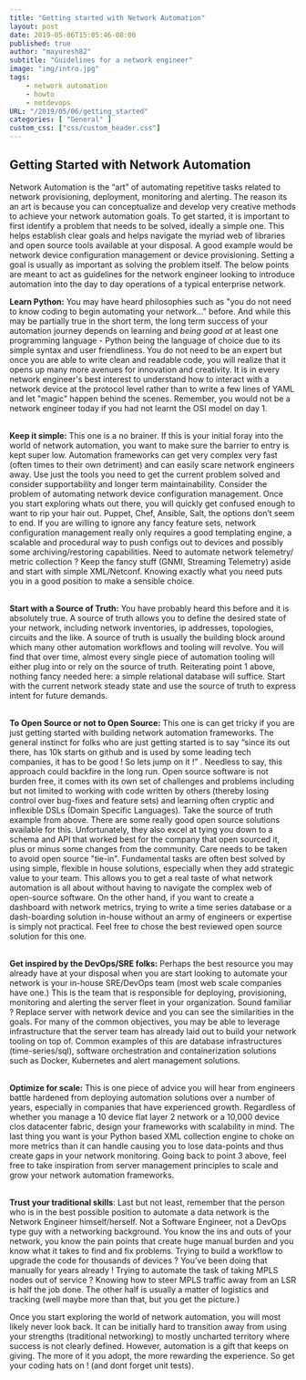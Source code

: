 ```yaml
---
title: "Getting started with Network Automation"
layout: post
date: 2019-05-06T15:05:46-08:00
published: true
author: "mayuresh82"
subtitle: "Guidelines for a network engineer"
image: "img/intro.jpg"
tags:
    - network automation
    - howto
    - netdevops
URL: "/2019/05/06/getting_started"
categories: [ "General" ]
custom_css: ["css/custom_header.css"]
---
```


## Getting Started with Network Automation

Network Automation is the “art” of automating repetitive tasks related to network provisioning, deployment, monitoring and alerting. The reason its an art is because you can conceptualize and develop very creative methods to achieve your network automation goals. To get started, it is important to first identify a problem that needs to be solved, ideally a simple one. This helps establish clear goals and helps navigate the myriad web of libraries and open source tools available at your disposal. A good example would be network device configuration management or device provisioning. Setting a goal is usually as important as solving the problem itself. The below points are meant to act as guidelines for the network engineer looking to introduce automation into the day to day operations of a typical enterprise network.

**Learn Python:** You may have heard philosophies such as "you do not need to know coding to begin automating your network..." before. And while this may be partially true in the short term, the long term success of your automation journey depends on learning and *being good at* at least one programming language - Python being the language of choice due to its simple syntax and user friendliness. You do not need to be an expert but once you are able to write clean and readable code, you will realize that it opens up many more avenues for innovation and creativity. It is in every network engineer's best interest to understand how to interact with a network device at the protocol level rather than to write a few lines of YAML and let "magic" happen behind the scenes. Remember, you would not be a network engineer today if you had not learnt the OSI model on day 1.
<br/><br/>

**Keep it simple:** This one is a no brainer. If this is your initial foray into the world of network automation, you want to make sure the barrier to entry is kept super low. Automation frameworks can get very complex very fast (often times to their own detriment) and can easily scare network engineers away. Use just the tools you need to get the current problem solved and consider supportability and longer term maintainability. Consider the problem of automating network device configuration management. Once you start exploring whats out there, you will quickly get confused enough to want to rip your hair out. Puppet, Chef, Ansible, Salt, the options don’t seem to end. If you are willing to ignore any fancy feature sets, network configuration management really only requires a good templating engine, a scalable and procedural way to push configs out to devices and possibly some archiving/restoring capabilities. Need to automate network telemetry/ metric collection ? Keep the fancy stuff (GNMI, Streaming Telemetry) aside and start with simple XML/Netconf. Knowing exactly what you need puts you in a good position to make a sensible choice.
<br/><br/>

**Start with a Source of Truth:** You have probably heard this before and it is absolutely true. A source of truth allows you to define the desired state of your network, including network inventories, ip addresses, topologies, circuits and the like. A source of truth is usually the building block around which many other automation workflows and tooling will revolve. You will find that over time, almost every single piece of automation tooling will either plug into or rely on the source of truth. Reiterating point 1 above, nothing fancy needed here: a simple relational database will suffice. Start with the current network steady state and use the source of truth to express intent for future demands.
<br/><br/>

**To Open Source or not to Open Source:** This one is can get tricky if you are just getting started with building network automation frameworks. The general instinct for folks who are just getting started is to say “since its out there, has 10k starts on github and is used by some leading tech companies, it has to be good ! So lets jump on it !” . Needless to say, this approach could backfire in the long run. Open source software is not burden free, it comes with its own set of challenges and problems including but not limited to working with code written by others (thereby losing control over bug-fixes and feature sets) and learning often cryptic and inflexible DSLs (Domain Specific Languages). Take the source of truth example from above. There are some really good open source solutions available for this. Unfortunately, they also excel at tying you down to a schema and API that worked best for the company that open sourced it, plus or minus some changes from the community. Care needs to be taken to avoid open source "tie-in". Fundamental tasks are often best solved by using simple, flexible in house solutions, especially when they add strategic value to your team. This allows you to get a real taste of what network automation is all about without having to navigate the complex web of open-source software. On the other hand, if you want to create a dashboard with network metrics, trying to write a time series database or a dash-boarding solution in-house without an army of engineers or expertise is simply not practical. Feel free to chose the best reviewed open source solution for this one.
<br/><br/>

**Get inspired by the DevOps/SRE folks:** Perhaps the best resource you may already have at your disposal when you are start looking to automate your network is your in-house SRE/DevOps team (most web scale companies have one.) This is the team that is responsible for deploying, provisioning, monitoring and alerting the server fleet in your organization. Sound familiar ? Replace server with network device and you can see the similarities in the goals. For many of the common objectives, you may be able to leverage infrastructure that the server team has already laid out to build your network tooling on top of. Common examples of this are database infrastructures (time-series/sql), software orchestration and containerization solutions such as Docker, Kubernetes and alert management solutions.
<br/><br/>

**Optimize for scale:** This is one piece of advice you will hear from engineers battle hardened from deploying automation solutions over a number of years, especially in companies that have experienced growth. Regardless of whether you manage a 10 device flat layer 2 network or a 10,000 device clos datacenter fabric, design your frameworks with scalability in mind. The last thing you want is your Python based XML collection engine to choke on more metrics than it can handle causing you to lose data-points and thus create gaps in your network monitoring. Going back to point 3 above, feel free to take inspiration from server management principles to scale and grow your network automation frameworks.
<br/><br/>

**Trust your traditional skills**: Last but not least, remember that the person who is in the best possible position to automate a data network is the Network Engineer himself/herself. Not a Software Engineer, not a DevOps type guy with a networking background. You know the ins and outs of your network, you know the pain points that create huge manual burden and you know what it takes to find and fix problems. Trying to build a workflow to upgrade the code for thousands of devices ? You’ve been doing that manually for years already ! Trying to automate the task of taking MPLS nodes out of service ? Knowing how to steer MPLS traffic away from an LSR is half the job done. The other half is usually a matter of logistics and tracking (well maybe more than that, but you get the picture.)

Once you start exploring the world of network automation, you will most likely never look back. It can be initially hard to transition away from using your strengths (traditional networking) to mostly uncharted territory where success is not clearly defined. However, automation is a gift that keeps on giving. The more of it you adopt, the more rewarding the experience. So get your coding hats on ! (and dont forget unit tests).